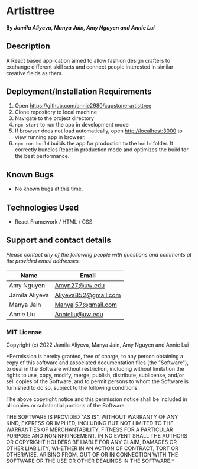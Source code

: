 # Artisttree

#### By _**Jamila Aliyeva, Manya Jain, Amy Nguyen and Annie Lui**_

## Description
A React based application aimed to allow fashion design crafters to exchange different skill sets and connect people interested in similar creative fields as them.

## Deployment/Installation Requirements
1. Open https://github.com/annie2980/capstone-artisttree
2. Clone repository to local machine 
3. Navigate to the project directory 
4. `npm start` to run the app in development mode
5. If browser does not load automatically, open [http://localhost:3000](http://localhost:3000) to view running app in browser.
6. `npm run build` builds the app for production to the `build` folder. It correctly bundles React in production mode and optimizes the build for the best performance.

## Known Bugs
* No known bugs at this time.

## Technologies Used
* React Framework / HTML / CSS 


## Support and contact details

_Please contact any of the following people with questions and comments at the provided email addresses._

| Name | Email | 
|---|---|
| Amy Nguyen | Amyn27@uw.edu |
| Jamila Aliyeva | Aliyeva852@gmail.com | 
| Manya Jain | Manyaj57@gmail.com | 
| Annie Liu| Annieliu@uw.edu  |


### MIT License
Copyright (c) 2022 Jamila Aliyeva, Manya Jain, Amy Nguyen and Annie Lui

*Permission is hereby granted, free of charge, to any person obtaining a copy of this software and associated documentation files (the "Software"), to deal in the Software without restriction, including without limitation the rights to use, copy, modify, merge, publish, distribute, sublicense, and/or sell copies of the Software, and to permit persons to whom the Software is furnished to do so, subject to the following conditions:

The above copyright notice and this permission notice shall be included in all copies or substantial portions of the Software.

THE SOFTWARE IS PROVIDED "AS IS", WITHOUT WARRANTY OF ANY KIND, EXPRESS OR IMPLIED, INCLUDING BUT NOT LIMITED TO THE WARRANTIES OF MERCHANTABILITY, FITNESS FOR A PARTICULAR PURPOSE AND NONINFRINGEMENT. IN NO EVENT SHALL THE AUTHORS OR COPYRIGHT HOLDERS BE LIABLE FOR ANY CLAIM, DAMAGES OR OTHER LIABILITY, WHETHER IN AN ACTION OF CONTRACT, TORT OR OTHERWISE, ARISING FROM, OUT OF OR IN CONNECTION WITH THE SOFTWARE OR THE USE OR OTHER DEALINGS IN THE SOFTWARE.*